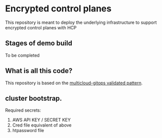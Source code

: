 # Encrypted control planes
This repository is meant to deploy the underlying infrastructure to support encrypted control planes with HCP

## Stages of demo build

To be completed

## What is all this code?

This repository is based on the [multicloud-gitops validated pattern](https://github.com/validatedpatterns/multicloud-gitops).

## cluster bootstrap.

Required secrets:

1. AWS API KEY / SECRET KEY
2. Cred file equivalent of above
3. htpassword file